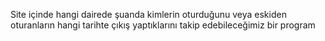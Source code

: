 Site içinde hangi dairede şuanda kimlerin oturduğunu veya eskiden oturanların hangi tarihte çıkış yaptıklarını takip edebileceğimiz bir program
